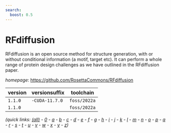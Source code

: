 ```yaml
---
search:
  boost: 0.5
---
```

# RFdiffusion

RFdiffusion is an open source method for structure generation, with or without conditional information  (a motif, target etc). It can perform a whole range of protein design challenges as we have outlined  in the RFdiffusion paper.

*homepage*: <https://github.com/RosettaCommons/RFdiffusion>

version | versionsuffix | toolchain
--------|---------------|----------
``1.1.0`` | ``-CUDA-11.7.0`` | ``foss/2022a``
``1.1.0`` |  | ``foss/2022a``


*(quick links: [(all)](../index.md) - [0](../0/index.md) - [a](../a/index.md) - [b](../b/index.md) - [c](../c/index.md) - [d](../d/index.md) - [e](../e/index.md) - [f](../f/index.md) - [g](../g/index.md) - [h](../h/index.md) - [i](../i/index.md) - [j](../j/index.md) - [k](../k/index.md) - [l](../l/index.md) - [m](../m/index.md) - [n](../n/index.md) - [o](../o/index.md) - [p](../p/index.md) - [q](../q/index.md) - [r](../r/index.md) - [s](../s/index.md) - [t](../t/index.md) - [u](../u/index.md) - [v](../v/index.md) - [w](../w/index.md) - [x](../x/index.md) - [y](../y/index.md) - [z](../z/index.md))*

